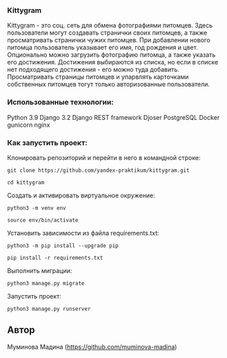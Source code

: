 ### Kittygram
Kittygram - это соц. сеть для обмена фотографиями питомцев. Здесь пользователи могут создавать странички своих питомцев, а также просматривать странички чужих питомцев. При добавлении нового питомца пользователь указывает его имя, год рождения и цвет. Опционально можно загрузить фотографию питомца, а также указать его достижения. Достижения выбираются из списка, но если в списке нет подходящего достижения - его можно туда добавить. Просматривать страницы питомцев и упарвлять карточками собственных питомцев тогут только авторизованные пользователи.

### Использованные технологии:
Python 3.9
Django 3.2
Django REST framework
Djoser
PostgreSQL
Docker
gunicorn
nginx

### Как запустить проект:

Клонировать репозиторий и перейти в него в командной строке:

```
git clone https://github.com/yandex-praktikum/kittygram.git
```

```
cd kittygram
```

Cоздать и активировать виртуальное окружение:

```
python3 -m venv env
```

```
source env/bin/activate
```

Установить зависимости из файла requirements.txt:

```
python3 -m pip install --upgrade pip
```

```
pip install -r requirements.txt
```

Выполнить миграции:

```
python3 manage.py migrate
```

Запустить проект:

```
python3 manage.py runserver
```

## Автор
Муминова Мадина (https://github.com/muminova-madina)

